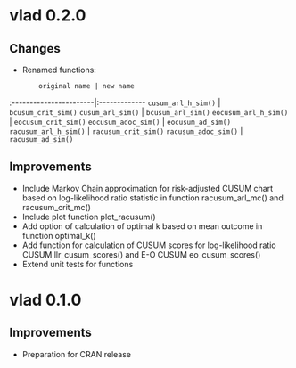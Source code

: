 # vlad 0.2.0
## Changes
* Renamed functions:

          original name | new name
:-----------------------|:------------- 
`cusum_arl_h_sim()`     | `bcusum_crit_sim()` 
`cusum_arl_sim()`       | `bcusum_arl_sim()`
`eocusum_arl_h_sim()`   | `eocusum_crit_sim()`
`eocusum_adoc_sim()`    | `eocusum_ad_sim()`
`racusum_arl_h_sim()`   | `racusum_crit_sim()`
`racusum_adoc_sim()`    | `racusum_ad_sim()`

## Improvements
* Include Markov Chain approximation for risk-adjusted CUSUM chart based on log-likelihood ratio statistic in function racusum_arl_mc() and racusum_crit_mc()
* Include plot function plot_racusum()
* Add option of calculation of optimal k based on mean outcome in function optimal_k()
* Add function for calculation of CUSUM scores for log-likelihood ratio CUSUM llr_cusum_scores()
and E-O CUSUM eo_cusum_scores()
* Extend unit tests for functions

# vlad 0.1.0
## Improvements
* Preparation for CRAN release
